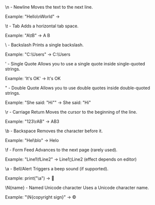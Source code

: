 \n - Newline
Moves the text to the next line.

Example: "Hello\nWorld" →

\t - Tab
Adds a horizontal tab space.

Example: "A\tB" → A B

\\ - Backslash
Prints a single backslash.

Example: "C:\\Users" → C:\Users

\' - Single Quote
Allows you to use a single quote inside single-quoted strings.

Example: 'It\'s OK' → It's OK

\" - Double Quote
Allows you to use double quotes inside double-quoted strings.

Example: "She said: \"Hi\"" → She said: "Hi"

\r - Carriage Return
Moves the cursor to the beginning of the line.

Example: "123\rAB" → AB3

\b - Backspace
Removes the character before it.

Example: "Hel\blo" → Helo

\f - Form Feed
Advances to the next page (rarely used).

Example: "Line1\fLine2" → Line1▯Line2 (effect depends on editor)

\a - Bell/Alert
Triggers a beep sound (if supported).

Example: print("\a") → 🔔

\N{name} - Named Unicode character
Uses a Unicode character name.

Example: "\N{copyright sign}" → ©
